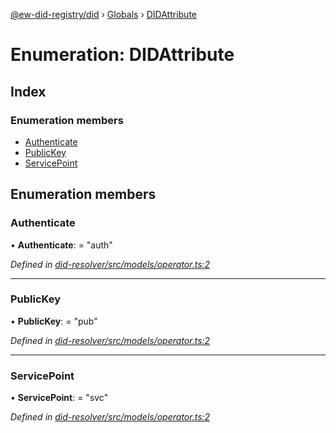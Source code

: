 [@ew-did-registry/did](../README.md) › [Globals](../globals.md) › [DIDAttribute](didattribute.md)

# Enumeration: DIDAttribute

## Index

### Enumeration members

* [Authenticate](didattribute.md#authenticate)
* [PublicKey](didattribute.md#publickey)
* [ServicePoint](didattribute.md#servicepoint)

## Enumeration members

###  Authenticate

• **Authenticate**: = "auth"

*Defined in [did-resolver/src/models/operator.ts:2](https://github.com/energywebfoundation/ew-did-registry/blob/4dc2947/packages/did-resolver/src/models/operator.ts#L2)*

___

###  PublicKey

• **PublicKey**: = "pub"

*Defined in [did-resolver/src/models/operator.ts:2](https://github.com/energywebfoundation/ew-did-registry/blob/4dc2947/packages/did-resolver/src/models/operator.ts#L2)*

___

###  ServicePoint

• **ServicePoint**: = "svc"

*Defined in [did-resolver/src/models/operator.ts:2](https://github.com/energywebfoundation/ew-did-registry/blob/4dc2947/packages/did-resolver/src/models/operator.ts#L2)*
